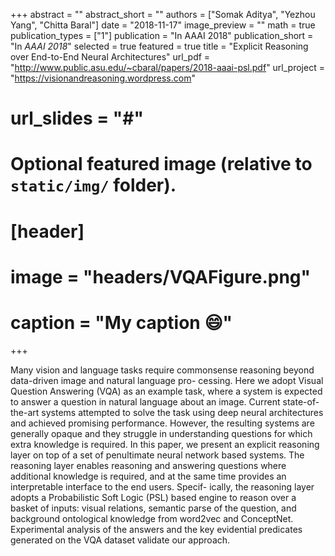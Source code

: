 +++
abstract = ""
abstract_short = ""
authors = ["Somak Aditya", "Yezhou Yang", "Chitta Baral"]
date = "2018-11-17"
image_preview = ""
math = true
publication_types = ["1"]
publication = "In AAAI 2018"
publication_short = "In *AAAI 2018*"
selected = true
featured = true
title = "Explicit Reasoning over End-to-End Neural Architectures"
url_pdf = "http://www.public.asu.edu/~cbaral/papers/2018-aaai-psl.pdf"
url_project = "https://visionandreasoning.wordpress.com"
# url_slides = "#"


# Optional featured image (relative to `static/img/` folder).
# [header]
# image = "headers/VQAFigure.png"
# caption = "My caption :smile:"

+++

Many vision and language tasks require commonsense reasoning beyond data-driven image and natural language pro-
cessing. Here we adopt Visual Question Answering (VQA) as an example task, where a system is expected to answer a
question in natural language about an image. Current state-of-the-art systems attempted to solve the task using deep neural
architectures and achieved promising performance. However, the resulting systems are generally opaque and they struggle
in understanding questions for which extra knowledge is required. In this paper, we present an explicit reasoning layer on
top of a set of penultimate neural network based systems. The reasoning layer enables reasoning and answering questions
where additional knowledge is required, and at the same time provides an interpretable interface to the end users. Specif-
ically, the reasoning layer adopts a Probabilistic Soft Logic (PSL) based engine to reason over a basket of inputs: visual
relations, semantic parse of the question, and background ontological knowledge from word2vec and ConceptNet. 
Experimental analysis of the answers and the key evidential predicates generated on the VQA dataset validate our approach.
